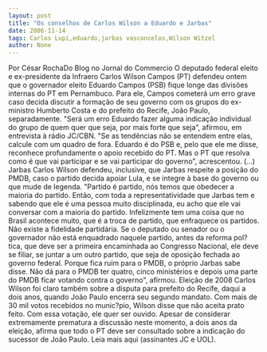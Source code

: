 ```yaml
---
layout: post
title: "Os conselhos de Carlos Wilson a Eduardo e Jarbas"
date: 2006-11-14
tags: Carlos Lupi,eduardo,jarbas vasconcelos,Wilson Witzel
author: None
---
```


Por César RochaDo Blog no Jornal do Commercio
O deputado federal eleito e ex-presidente da Infraero Carlos Wilson Campos (PT) defendeu ontem que o governador eleito Eduardo Campos (PSB) fique longe das divisões internas do PT em Pernambuco. Para ele, Campos cometerá um erro grave caso decida discutir a formação de seu governo com os grupos do ex-ministro Humberto Costa e do prefeito do Recife, João Paulo, separadamente. 
\"Será um erro Eduardo fazer alguma indicação individual do grupo de quem quer que seja, por mais forte que seja\", afirmou, em entrevista à rádio JC/CBN. \"Se as tendências não se entendem entre elas, calcule com um quadro de fora. Eduardo é do PSB e, pelo que ele me disse, reconhece profundamente o apoio recebido do PT. Mas o PT que resolva como é que vai participar e se vai participar do governo\", acrescentou.
(...)
Jarbas
Carlos Wilson defendeu, inclusive, que Jarbas respeite a posição do PMDB, caso o partido decida apoiar Lula, e se integre à base do governo ou que mude de legenda. \"Partido é partido, nós temos que obedecer a maioria do partido. Então, com toda a representatividade que Jarbas tem e sabendo que ele é uma pessoa muito disciplinada, eu acho que ele vai conversar com a maioria do partido. Infelizmente tem uma coisa que no Brasil acontece muito, que é a troca de partido, que enfraquece os partidos. Não existe a fidelidade partidária. Se o deputado ou senador ou o governador não está enquadrado naquele partido, antes da reforma pol?tica, que deve ser a primeira encaminhada ao Congresso Nacional, ele deve se filiar, se juntar a um outro partido, que seja de oposição
 fechada ao governo federal. Porque fica ruim para o PMDB, o próprio Jarbas sabe disse. Não dá para o PMDB ter quatro, cinco ministérios e depois uma parte do PMDB ficar votando contra o governo\", afirmou.
Eleição de 2008
Carlos Wilson foi claro também sobre a disputa para prefeito do Recife, daqui a dois anos, quando João Paulo encerra seu segundo mandato. Com mais de 30 mil votos recebidos no munic?pio, Wilson disse que não aceita prato feito. Com essa votação, ele quer ser ouvido. Apesar de considerar extremamente prematura a discussão neste momento, a dois anos da eleição, afirma que todo o PT deve ser consultado sobre a indicação do sucessor de João Paulo.
Leia mais aqui (assinantes JC e UOL). 